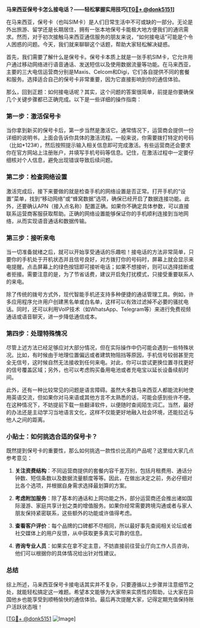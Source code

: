 **马来西亚保号卡怎么接电话？——轻松掌握实用技巧[[TG💪+ @donk5151](https://t.me/s/donk5151)]**

在马来西亚，保号卡（也叫SIM卡）是人们日常生活中不可或缺的一部分。无论是外出旅游、留学还是长期居住，拥有一张本地保号卡能极大地方便我们的通讯需求。然而，对于初次接触马来西亚通信服务的朋友来说，“如何接电话”可能是个令人困惑的问题。今天，我们就来聊聊这个话题，帮助大家轻松解决疑惑。

首先，我们需要了解什么是保号卡。保号卡本质上就是一张手机SIM卡，它允许用户通过移动网络进行语音通话、发送短信以及使用数据流量等功能。在马来西亚，主要的三大电信运营商分别是Maxis、Celcom和Digi，它们各自提供不同的套餐和服务。选择适合自己的保号卡非常重要，因为它直接影响到你的通信体验。

那么，回到正题：如何接电话呢？其实，这个问题的答案很简单，前提是你要确保几个关键步骤都已正确完成。以下是一些详细的操作指南：

### 第一步：激活保号卡

当你拿到新买的保号卡后，第一步当然是激活它。通常情况下，运营商会提供一份详细的说明书，上面会告诉你具体的激活流程。一般来说，你需要拨打特定的号码（比如*123#），然后按照提示输入相关信息即可完成激活。有些运营商还会要求你在官方网站上注册账户，并填写手机号码等信息。记住，在激活过程中一定要仔细核对个人信息，避免出现错误导致后续问题。

### 第二步：检查网络设置

激活完成后，接下来要做的就是检查手机的网络设置是否正常。打开手机的“设置”菜单，找到“移动网络”或“蜂窝数据”选项，确保已经开启了数据连接功能。此外，还要确认APN（接入点名称）配置正确。如果你不确定具体参数，可以直接联系运营商客服获取帮助。正确的网络设置能够保证你的手机顺利连接到当地网络，从而实现语音通话和数据传输。

### 第三步：接听来电

当一切准备就绪之后，就可以开始享受通话的乐趣啦！接电话的方法非常简单，只要你的手机处于开机状态并且信号良好，对方拨打你的号码时，屏幕上就会显示来电提醒。点击屏幕上的绿色按钮即可接听电话；如果不想接听，则可以选择挂断或者拒接。需要注意的是，为了节省话费，建议开启免打扰模式，只接受重要联系人的来电。

除了传统的拨号方式外，现代智能手机还支持多种便捷的通话管理工具。例如，许多应用程序允许用户创建黑名单或白名单，这样可以有效过滤掉不必要的骚扰电话。同时，还可以利用VoIP技术（如WhatsApp、Telegram等）来进行免费视频通话或语音聊天，进一步降低通信成本。

### 第四步：处理特殊情况

尽管上述方法已经足够应对大部分情况，但在实际操作中仍可能会遇到一些特殊状况。比如，有时候由于地理位置偏远或者建筑物阻挡等原因，手机信号较弱甚至完全无信号，这时候自然无法接收到任何来电。对此，你可以尝试更换位置寻找更好的信号覆盖区域；另外，也可以考虑购买备用电池或者充电宝以延长设备续航时间。

此外，还有一种比较常见的问题是语言障碍。虽然大多数马来西亚人都能流利地使用英语交流，但如果你对马来语或其他方言不太熟悉的话，可能会感到些许不便。在这种情况下，不妨提前下载一些翻译软件，以便随时查阅陌生词汇。当然，最好的办法还是主动学习当地语言文化，这样不仅能更好地融入社会环境，还能拉近与他人之间的距离。

### 小贴士：如何挑选合适的保号卡？

既然提到保号卡的重要性，那么如何挑选一款性价比高的产品呢？这里给大家几点参考意见：

1. **关注资费结构**：不同运营商提供的套餐内容千差万别，包括月租费用、通话分钟数、短信条数以及数据流量额度等等。因此，在做出决定之前，务必仔细对比各个选项，并根据自身需求选择最划算的方案。
   
2. **考虑附加服务**：除了基本的通话和上网功能之外，部分运营商还会推出诸如国际漫游、家庭共享计划之类的增值服务。如果你经常需要跨境沟通或者与家人朋友保持紧密联系，这些额外的功能或许值得考虑。

3. **查看客户评价**：每个品牌的口碑都不尽相同，所以最好事先查阅相关论坛或者社交媒体上的用户反馈，从中获取更多真实可靠的信息。

4. **咨询专业人员**：如果实在拿不定主意，不妨直接前往营业厅向工作人员咨询，他们可以根据你的具体情况给出针对性建议。

### 总结

综上所述，马来西亚保号卡接电话其实并不复杂，只要遵循以上步骤并注意细节之处，就能轻松搞定这一难题。希望本文能够为大家带来实质性的帮助，让大家在异国他乡也能享受到顺畅愉快的通信体验。最后再次提醒大家，记得定期充值保持账户活跃状态哦！

[[TG💪+ @donk5151](https://t.me/s/donk5151) ![Image](https://i.postimg.cc/rwNCRYN7/Snipaste-2025-04-30-17-27-05.png)]